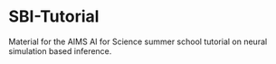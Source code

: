 # SBI-Tutorial
Material for the AIMS AI for Science summer school tutorial on neural simulation based inference.
